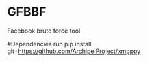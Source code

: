 # GFBBF
Facebook brute force tool

#Dependencies
run pip install git+https://github.com/ArchipelProject/xmpppy
